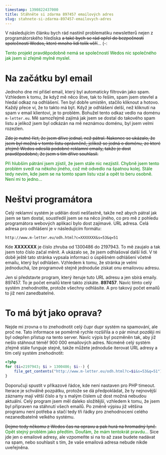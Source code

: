 ```yaml
---
timestamp: 1390822437000
title: Stáhněte si zdarma 897457 emailových adres
slug: stahnete-si-zdarma-897457-emailovych-adres
---
```

V následujícím článku bych rád nastínil problematiku newsletterů nejen z programátorského hlediska <s>a také bych se rád opřel do bezpečnosti společnosti Wedos, které mnoho lidí tolik věří</s>... (-:

<span style="color:green">Tento projekt pravděpodobně nemá se společností Wedos nic společného jak jsem si zřejmě mylně myslel.</span>

# Na začátku byl email

Jednoho dne mi přišel email, který byl automaticky filtrován jako spam. Vzhledem k tomu, že když mě něco štve, tak to řeším, spam jsem otevřel a hledal odkaz na odhlášení. Ten byl dobře umístěn, stačilo kliknout a hotovo. Každý přece ví, že to takto má být. Když je odhlášení delší, než kliknutí na spam v email klientovi, je to problém. Bohužel tento odkaz vedlo na doménu <code>m-letter.eu</code>. Mě samozřejmě zajímá jak jsem se dostal do takového spam listu a jelikož jsem byl odkázán na mě neznámou doménu, byl jsem velmi rozezlen.

<s>Zde je nutné říct, že jsem dříve jednal, než pátral. Nakonec se ukázalo, že jsem byl možná v tomto listu oprávněně, jelikož se jedná o doménu, ze které zřejmě Wedos odesílá podobné reklamní emaily, takže je dost pravděpodobné, že jsem s tím dříve souhlasil.</s>

<span style="color:green">Při hlubším pátrání jsem zjistil, že jsem stále nic nezjistil. Chybně jsem tento problém svedl na někoho jiného, což mě odvedlo na špatnou kolej. Stále tedy nevím, kde jsem se na tomto spam listu vzal a opět to beru osobně. Není mi to jedno...</span>

# Neštvi programátora

Celý reklamní systém je udělán dosti nešťastně, takže než abych pátral jak jsem se tam dostal, soustředil jsem se na něco jiného, co pro mě z pohledu programátora webových aplikací bylo dost zajímavé. URL adresa. Celá adresa pro odhlášení je v následujícím formátu:

```
http://www.m-letter.eu/odh.html?c=XXXXXXX&s=53&q=51
```

Kde **XXXXXXX** je číslo zhruba od 1300486 do 2197943. To mě zaujalo a tak jsem toto číslo začal měnit. A ukázalo se, že jsem odhlašoval další lidi. V té době ještě tato stránka vypsala informaci o úspěšném odhlášení včetně emailu, který byl odhlášen. Vzhledem k tomu, že stránka je velmi jednoduchá, lze programově stejně jednoduše získat onu emailovou adresu.

Jen si představte program, který iteruje tuto URL adresu a jen sbírá emaily. 897457. To je počet emailů které takto získáte. **897457**. Navíc tímto celý systém znehodnotíte, protože všechny odhlásíte. A pro takový počet emailů to již není zanedbatelné.

# To má být jako oprava?

Nejde mi zrovna o to znehodnotit celý čupr dupr systém na spamování, ale proč ne. Tato informace se poměrně rychle rozšířila a o pár minut později mi byl odepřen přístup na tento server. Navíc výpis byl pozměněn tak, aby již nešlo stáhnout téměř 900 000 emailových adres. Nicméně celý systém zřejmě stále funguje stejně, takže můžete jednoduše iterovat URL adresy a tím celý systém znehodnotit:

```php
<?php
for ($i=2197943; $i > 1300486; $i--) {
    file_get_contents("http://www.m-letter.eu/odh.html?c=$i&s=53&q=51");
}
```

Doporučuji spustit v příkazové řádce, kde není nastaven pro PHP timeout. Iterace je schválně pozpátku, protože se dá předpokládat, že ty nejnovější záznamy mají větší číslo a ty s malým číslem už dost možná nebudou aktuální. Celý program jsem měl daleko složitější, vzhledem k tomu, že jsem byl připraven na stáhnutí všech emailů. Po změně výpisu již většina programu není potřeba a stačí tedy tři řádky pro znehodnocení celého nezanedbatelně velkého systému.

<s>Dejme tedy někomu z Wedos čas na opravu a pak hurá na hromadný lynč.</s> <span style="color:green">Opět stejný problém jako předtím. Doufám, že mám tentokrát pravdu...</span> Sice jde jen o emailové adresy, ale vzpomeňte si na to až zase budete nadávat na spam, nebo souhlasit s tím, že vaše emailová adresa nebude nikde uveřejněna.